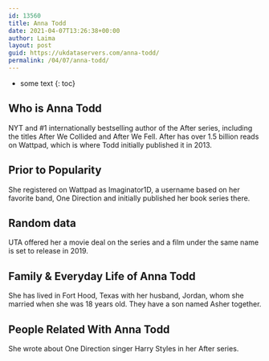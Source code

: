 ```yaml
---
id: 13560
title: Anna Todd
date: 2021-04-07T13:26:38+00:00
author: Laima
layout: post
guid: https://ukdataservers.com/anna-todd/
permalink: /04/07/anna-todd/
---
```


* some text
{: toc}


## Who is Anna Todd
                  
                  
                  
NYT and #1 internationally bestselling author of the After series, including the titles After We Collided and After We Fell. After has over 1.5 billion reads on Wattpad, which is where Todd initially published it in 2013.
                  
              
            
              
            
                
                
                
## Prior to Popularity
                  
                  
                  
She registered on Wattpad as Imaginator1D, a username based on her favorite band, One Direction and initially published her book series there.
                  
              
            
              
            
                
                
                
## Random data
                  
                  
                  
UTA offered her a movie deal on the series and a film under the same name is set to release in 2019.
                  
              
            
              
            
                
                
                
## Family & Everyday Life of Anna Todd
                  
                  
                  
She has lived in Fort Hood, Texas with her husband, Jordan, whom she married when she was 18 years old. They have a son named Asher together.
                  
              
            
              
            
                
                
                
## People Related With Anna Todd
                  
                  
                  
She wrote about One Direction singer Harry Styles in her After series.
                  
              
            
              
            
                
              
            
              
              
            
            
              
            
          
          
          